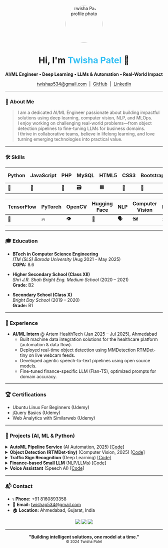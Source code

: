 <!-- Portfolio-inspired GitHub Profile README for Twisha Patel -->
<p align="center">
  <img src="https://avatars.githubusercontent.com/u/97109654?v=4" width="120" style="border-radius:50%" alt="Twisha Patel profile photo" />
</p>

<h1 align="center">Hi, I'm <span style="color:#36c0f4;">Twisha Patel</span> 👋</h1>
<p align="center"><b>AI/ML Engineer • Deep Learning • LLMs & Automation • Real-World Impact</b></p>
<p align="center">
  <a href="mailto:twishap534@gmail.com">twishap534@gmail.com</a> &nbsp;|&nbsp;
  <a href="https://github.com/twishapatel12">GitHub</a> &nbsp;|&nbsp;
  <a href="https://www.linkedin.com/in/twisha-patel-253bbb229/">LinkedIn</a>
</p>

---

### 🚀 **About Me**

> I am a dedicated AI/ML Engineer passionate about building impactful solutions using deep learning, computer vision, NLP, and MLOps.  
> I enjoy working on challenging real-world problems—from object detection pipelines to fine-tuning LLMs for business domains.  
> I thrive in collaborative teams, believe in lifelong learning, and love turning emerging technologies into practical value.

---

### 🛠️ **Skills**

| Python | JavaScript | PHP | MySQL | HTML5 | CSS3 | Bootstrap | Git & GitHub |
|--------|------------|-----|-------|-------|------|-----------|--------------|
| 🐍     | 💛         | 🐘  | 🗃️    | 🟧    | 💙   | 💜        | 🐙           |

| TensorFlow | PyTorch | OpenCV | Hugging Face | NLP | Computer Vision | FastAPI | Docker | CI/CD | LLMs | Prompt Engineering | Model Deployment |
|------------|---------|--------|--------------|-----|-----------------|--------|--------|-------|------|-------------------|------------------|
| 🧠         | 🔥      | 👁️    | 🤗           |🗣️   | 🖼️              | ⚡     | 🐳    | 🔁    | 🤖   | ✨                | 📈             |

---

### 🎓 **Education**

- **BTech in Computer Science Engineering**  
  _ITM (SLS) Baroda University_ (Aug 2021 – May 2025)  
  **CGPA:** 8.6

- **Higher Secondary School (Class XII)**  
  _Shri J.R. Shah Bright Eng. Medium School_ (2020 – 2021)  
  **Grade:** B2

- **Secondary School (Class X)**  
  _Bright Day School_ (2019 – 2020)  
  **Grade:** B1

---

### 💼 **Experience**

- **AI/ML Intern** @ Artem HealthTech (Jan 2025 – Jul 2025), Ahmedabad  
  - Built machine data integration solutions for the healthcare platform (automation & data flow).
  - Deployed real-time object detection using MMDetection RTMDet-tiny on live webcam feeds.
  - Developed agentic speech-to-text pipelines using open source models.
  - Fine-tuned finance-specific LLM (Flan-T5), optimized prompts for domain accuracy.

---

### 🏆 **Certifications**

- Ubuntu Linux For Beginners (Udemy)
- jQuery Basics (Udemy)
- Web Analytics with Similarweb (Udemy)

---

### 🧩 **Projects (AI, ML & Python)**

<details>
<summary><b>AutoML Pipeline Service</b> (AI Automation, 2025) <a href="https://github.com/twishapatel12/AutoML-Pipeline">[Code]</a></summary>

- Designed an end-to-end pipeline using **Streamlit & FastAPI** for dynamic model training, inference, and benchmarking.
- Automated dataset profiling, model selection, versioning, and performance logging.
- Web interface for configuration, easy deployment & result visualization.  
<sub>Tech: Python, Streamlit, FastAPI, scikit-learn, Docker</sub>
</details>

<details>
<summary><b>Object Detection (RTMDet-tiny)</b> (Computer Vision, 2025) <a href="https://github.com/twishapatel12/ObjectDetection-RTMDet-tiny">[Code]</a></summary>

- Implemented real-time object detection with **MMDetection & OpenCV** on live webcam feeds.
- Displayed bounding boxes & class labels with pretrained COCO weights.
- Hands-on with MMDetection API, model inference & live result rendering.  
<sub>Tech: Python, MMDetection, OpenCV</sub>
</details>

<details>
<summary><b>Traffic Sign Recognition</b> (Deep Learning) <a href="https://github.com/twishapatel12/TrafficSignRecognition">[Code]</a></summary>

- Developed a **CNN model** to classify German traffic signs with high accuracy.
- Advanced preprocessing & augmentation with OpenCV for model robustness.
- Built with TensorFlow & Keras, leveraging GTSRB dataset.  
<sub>Tech: Python, TensorFlow, OpenCV, Keras</sub>
</details>

<details>
<summary><b>Finance-based Small LLM</b> (NLP/LLMs) <a href="https://github.com/twishapatel12/Finance-LLM">[Code]</a></summary>

- Fine-tuned **Flan-T5** LLM on curated financial Q&A datasets.
- Optimized prompt engineering for precision & contextual relevance.
- Deployed model for domain-specific finance Q&A.  
<sub>Tech: Python, Hugging Face, Flan-T5, Transformers</sub>
</details>

<details>
<summary><b>Voice Assistant</b> (Speech AI) <a href="https://github.com/twishapatel12/VoiceAssistant">[Code]</a></summary>

- Developed a desktop voice assistant in Python for reminders, music, web search & more.
- Integrated speech recognition and TTS for seamless two-way interaction.
- Enhanced natural language understanding for smarter commands.  
<sub>Tech: Python, SpeechRecognition, pyttsx3</sub>
</details>

---

### 📬 **Contact**

- 📞 **Phone:** +91 8160893358  
- 📧 **Email:** [twishap534@gmail.com](mailto:twishap534@gmail.com)  
- 🏠 **Location:** Ahmedabad, Gujarat, India  

<p align="center">
  <a href="https://github.com/twishapatel12"><img src="https://img.shields.io/badge/GitHub-%2312100E.svg?style=for-the-badge&logo=github&logoColor=white"/></a>
  <a href="https://www.linkedin.com/in/twisha-patel-253bbb229/"><img src="https://img.shields.io/badge/LinkedIn-%230077B5.svg?style=for-the-badge&logo=linkedin&logoColor=white"/></a>
  <a href="mailto:twishap534@gmail.com"><img src="https://img.shields.io/badge/Email-D14836?style=for-the-badge&logo=gmail&logoColor=white"/></a>
</p>

---

<p align="center">
  <b>"Building intelligent solutions, one model at a time."</b><br>
  <sub>&copy; 2024 Twisha Patel</sub>
</p>
